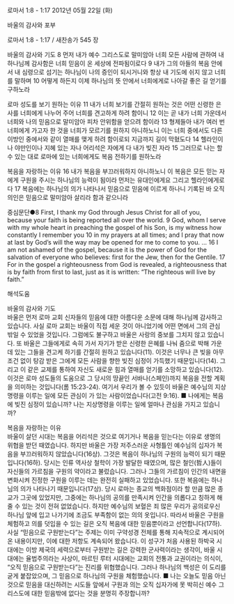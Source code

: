 로마서 1:8 - 1:17 
2012년 05월 22일 (화)

바울의 감사와 포부



로마서 1:8 - 1:17 / 새찬송가 545 장


바울의 감사와 기도
8 먼저 내가 예수 그리스도로 말미암아 너희 모든 사람에 관하여 내 하나님께 감사함은 너희 믿음이 온 세상에 전파됨이로다 9 내가 그의 아들의 복음 안에서 내 심령으로 섬기는 하나님이 나의 증인이 되시거니와 항상 내 기도에 쉬지 않고 너희를 말하며 10 어떻게 하든지 이제 하나님의 뜻 안에서 너희에게로 나아갈 좋은 길 얻기를 구하노라

로마 성도를 보기 원하는 이유
11 내가 너희 보기를 간절히 원하는 것은 어떤 신령한 은사를 너희에게 나누어 주어 너희를 견고하게 하려 함이니 12 이는 곧 내가 너희 가운데서 너희와 나의 믿음으로 말미암아 피차 안위함을 얻으려 함이라 13 형제들아 내가 여러 번 너희에게 가고자 한 것을 너희가 모르기를 원하지 아니하노니 이는 너희 중에서도 다른 이방인 중에서와 같이 열매를 맺게 하려 함이로되 지금까지 길이 막혔도다 14 헬라인이나 야만인이나 지혜 있는 자나 어리석은 자에게 다 내가 빚진 자라 15 그러므로 나는 할 수 있는 대로 로마에 있는 너희에게도 복음 전하기를 원하노라

복음을 자랑하는 이유
16 내가 복음을 부끄러워하지 아니하노니 이 복음은 모든 믿는 자에게 구원을 주시는 하나님의 능력이 됨이라 먼저는 유대인에게요 그리고 헬라인에게로다 17 복음에는 하나님의 의가 나타나서 믿음으로 믿음에 이르게 하나니 기록된 바 오직 의인은 믿음으로 말미암아 살리라 함과 같으니라

중심문단●8 First, I thank my God through Jesus Christ for all of you, because your faith is being reported all over the world. 9 God, whom I serve with my whole heart in preaching the gospel of his Son, is my witness how constantly I remember you 10 in my prayers at all times; and I pray that now at last by God’s will the way may be opened for me to come to you. … 16 I am not ashamed of the gospel, because it is the power of God for the salvation of everyone who believes: first for the Jew, then for the Gentile. 17 For in the gospel a righteousness from God is revealed, a righteousness that is by faith from first to last, just as it is written: “The righteous will live by faith.”

해석도움





바울의 감사와 기도  
바울은 먼저 로마 교회 신자들의 믿음에 대한 아름다운 소문에 대해 하나님께 감사하고 있습니다. 사실 로마 교회는 바울이 직접 세운 것이 아니었기에 어떤 면에서 그의 관심 밖일 수 있었을 것입니다. 그럼에도 불구하고 바울은 사랑의 중보를 그치지 않고 있습니다. 또 바울은 그들에게로 속히 가서 자기가 받은 신령한 은혜를 나눠 줌으로 박해 가운데 있는 그들을 견고케 하기를 간절히 원하고 있습니다(11). 이것은 너무나 큰 빚을 아무 조건 없이 탕감 받은 그에게 모든 사람을 향한 빚진 심정이 가득했기 때문입니다(14). 그리고 이 같은 교제를 통하여 자신도 새로운 힘과 열매를 얻기를 소망하고 있습니다(12). 이것은 로마 성도들의 도움으로 그 당시의 땅끝인 서바나(스페인)까지 복음을 전할 계획을 의미하는 것입니다(롬 15:23-24). 여기서 우리가 볼 수 있듯이 바울은 예수님의 지상명령을 이루는 일에 모든 관심이 가 있는 사람이었습니다(고전 9:16).
■ 나에게는 복음에 빚진 심정이 있습니까? 나는 지상명령을 이루는 일에 얼마나 관심을 가지고 있습니까?

복음을 자랑하는 이유  
바울이 살던 시대는 복음을 어리석은 것으로 여기거나 복음을 믿는다는 이유로 생명의 위협을 받던 때였습니다. 하지만 바울은 가장 저주스러운 사형틀인 예수님의 십자가 복음을 부끄러워하지 않았습니다(16상). 그것은 복음이 하나님의 구원의 능력이 되기 때문입니다(16하). 당시는 인류 역사상 철학이 가장 발달한 때였으며, 많은 철인(哲人)들이 자신들의 가르침을 구원의 약이라고 불렀습니다. 그러나 그들의 가르침이 인간의 내면을 변화시켜 진정한 구원을 이루는 데는 완전히 실패하고 있었습니다. 또한 복음에는 하나님의 의가 나타나기 때문입니다(17상). 당시 로마는 종교의 백화점이라 할 만큼 많은 종교가 그곳에 있었지만, 그중에는 하나님의 공의를 만족시켜 인간을 의롭다고 칭하게 해줄 수 있는 것이 전혀 없었습니다. 하지만 예수님의 보혈은 죄 많은 우리가 공의로우신 하나님 앞에 입고 나가기에 조금도 부족함이 없는 의의 옷입니다. 따라서 바울은 구원을 체험하고 의를 덧입을 수 있는 길은 오직 복음에 대한 믿음뿐이라고 선언합니다(17하). 사실 “믿음으로 구원받는다”는 주제는 이미 구약성경 전체를 통해 지속적으로 계시되어 온 내용이지만, 이에 대한 저항도 계속되어 왔습니다. 이 성구가 처음 사용된 하박국 시대에는 이방 제국의 세력으로부터 구원받는 길은 강력한 군사력이라는 생각이, 바울 시대에는 율법주의라는 사상이, 마르틴 루터 시대에는 교회의 전통과 교권이라는 의식이, “오직 믿음으로 구원받는다”는 진리를 위협했습니다. 그러나 하나님의 백성은 이 도리를 굳게 붙잡았으며, 그 믿음으로 하나님의 구원을 체험했습니다.
■ 나는 오늘도 믿음 아닌 것으로 믿음을 대신하려는 시도들 앞에서 구원과 의는 오직 십자가에 못 박히신 예수 그리스도에 대한 믿음밖에 없다는 것을 분명히 주장합니까?